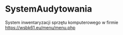 # SystemAudytowania
System inwentaryzacji sprzętu komputerowego w firmie
https://wsbk61.eu/menu/menu.php
